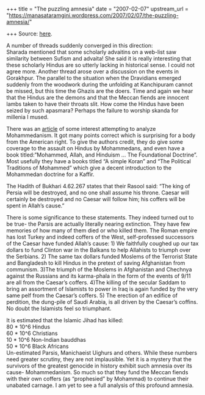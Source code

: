 +++
title = "The puzzling amnesia"
date = "2007-02-07"
upstream_url = "https://manasataramgini.wordpress.com/2007/02/07/the-puzzling-amnesia/"

+++
Source: [here](https://manasataramgini.wordpress.com/2007/02/07/the-puzzling-amnesia/).

A number of threads suddenly converged in this direction:  
Sharada mentioned that some scholarly advaitins on a web-list saw similarity between Sufism and advaita! She said it is really interesting that these scholarly Hindus are so utterly lacking in historical sense. I could not agree more. Another thread arose over a discussion on the events in Gorakhpur. The parallel to the situation when the Dravidians emerged suddenly from the woodwork during the unfolding at Kanchipuram cannot be missed, but this time the Ghazis are the doers. Time and again we hear that the Hindus are the demons and that the Meccan fiends are innocent lambs taken to have their throats slit. How come the Hindus have been seized by such apasmara? Perhaps the failure to worship skanda for millenia I mused.

There was an [article](http://www.frontpagemag.com/Articles/ReadArticle.asp?ID=26769) of some interest attempting to analyze Mohammedanism. It got many points correct which is surprising for a body from the American right. To give the authors credit, they do give some coverage to the assault on Hindus by Mohammedans, and even have a book titled:”Mohammed, Allah, and Hinduism … The Foundational Doctrine”. Most usefully they have a books titled “A simple Koran” and “The Political Traditions of Mohammed” which give a decent introduction to the Mohammedan doctrine for a Kaffir.

The Hadith of Bukhari 4.62.267 states that their Rasool said: “The king of Persia will be destroyed, and no one shall assume his throne. Caesar will certainly be destroyed and no Caesar will follow him; his coffers will be spent in Allah’s cause.”

There is some significance to these statements. They indeed turned out to be true- the Parsis are actually literally nearing extinction. They have few memories of how many of them died or who killed them. The Roman empire has lost Turkey and indeed coffers of the West, self-professed successors of the Caesar have funded Allah’s cause: 1) We faithfully coughed up our tax dollars to fund Clinton war in the Balkans to help Allahists to triumph over the Serbians. 2) The same tax dollars funded Moslems of the Terrorist State and Bangladesh to kill Hindus in the pretext of saving Afghanistan from communism. 3)The triumph of the Moslems in Afghanistan and Chechnya against the Russians and its karma-phala in the form of the events of 9/11 are all from the Caesar’s coffers. 4)The killing of the secular Saddam to bring an assortment of Islamists to power in Iraq is again funded by the very same pelf from the Caesar’s coffers. 5) The erection of an edifice of perdition, the dung-pile of Saudi Arabia, is all driven by the Caesar’s coffins. No doubt the Islamists feel so triumphant.

It is estimated that the Islamic Jihad has killed:  
80 \* 10^6 Hindus  
60 \* 10^6 Christians  
10 \* 10^6 Non-Indian bauddhas  
50 \* 10^6 Black Africans  
Un-estimated Parsis, Manichaeist Uighurs and others. While these numbers need greater scrutiny, they are not implausible. Yet it is a mystery that the survivors of the greatest genocide in history exhibit such amnesia over its cause- Mohammedanism. So much so that they fund the Meccan fiends with their own coffers (as “prophesied” by Mohammad) to continue their unabated carnage. I am yet to see a full analysis of this profound amnesia.

